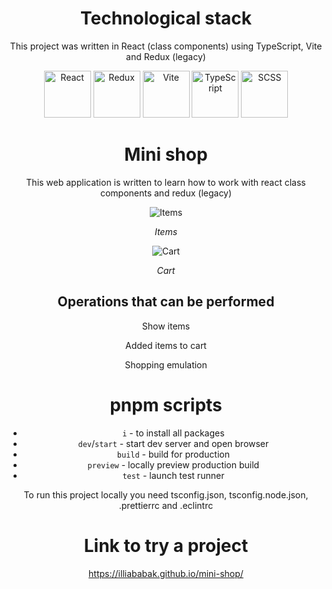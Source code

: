 <div align="center">

# Technological stack

This project was written in React (class components) using TypeScript, Vite and Redux (legacy)

<img src="https://cdn.freebiesupply.com/logos/large/2x/react-1-logo-png-transparent.png" alt="React" width="75" height="75" style="object-fit: cover;">
<img src="https://cdn-images-1.medium.com/max/1600/1*Vo5RDpNkOsfDn8sx06mthA.png" alt="Redux" width="75" height="75" style="object-fit: cover;">
<img src="https://upload.wikimedia.org/wikipedia/commons/f/f1/Vitejs-logo.svg" alt="Vite" width="75" height="75" style="object-fit: cover">
<img src="https://static-00.iconduck.com/assets.00/typescript-icon-icon-1024x1024-vh3pfez8.png" alt="TypeScript" width="75" height="75" style="object-fit: cover;">
<img src="https://cdn-icons-png.flaticon.com/512/5968/5968358.png" alt="SCSS" width="75" height="75" style="object-fit: cover;">

# Mini shop

This web application is written to learn how to work with react class components and redux (legacy)

![Items](https://docs.google.com/uc?id=1gMgXzqU5gTrVsq8560KfGVrtQfrWR1yt)

<i>Items</i>

![Cart](https://docs.google.com/uc?id=1xeqwO7Y_zfrVcQW-Zj5iA4feB2S6W0oH)

<i>Cart</i>

## Operations that can be performed

<p>Show items</p>
<p>Added items to cart</p>
<p>Shopping emulation</p>

# pnpm scripts

- `i` - to install all packages
- `dev`/`start` - start dev server and open browser
- `build` - build for production
- `preview` - locally preview production build
- `test` - launch test runner

To run this project locally you need tsconfig.json, tsconfig.node.json, .prettierrc and .eclintrc

# Link to try a project

https://illiababak.github.io/mini-shop/

</div>
